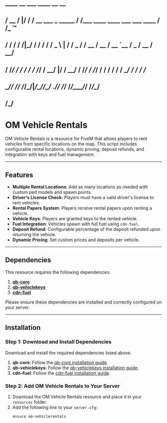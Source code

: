 ##    ____  __  ___   ____                 __                                 __ 
##   / __ \/  |/  /  / __ \___ _   _____  / /___  ____  ____ ___  ___  ____  / /_ ™
##  / / / / /|_/ /  / / / / _ \ | / / _ \/ / __ \/ __ \/ __ `__ \/ _ \/ __ \/ __/
## / /_/ / /  / /  / /_/ /  __/ |/ /  __/ / /_/ / /_/ / / / / / /  __/ / / / /_  
## \____/_/  /_/  /_____/\___/|___/\___/_/\____/ .___/_/ /_/ /_/\___/_/ /_/\__/  
##                                          /_/                              


# OM Vehicle Rentals

OM Vehicle Rentals is a resource for FiveM that allows players to rent vehicles from specific locations on the map. This script includes configurable rental locations, dynamic pricing, deposit refunds, and integration with keys and fuel management.

---

## Features

- **Multiple Rental Locations**: Add as many locations as needed with custom ped models and spawn points.
- **Driver's License Check**: Players must have a valid driver's license to rent vehicles.
- **Rental Papers System**: Players receive rental papers upon renting a vehicle.
- **Vehicle Keys**: Players are granted keys to the rented vehicle.
- **Fuel Integration**: Vehicles spawn with full fuel using `cdn-fuel`.
- **Deposit Refund**: Configurable percentage of the deposit refunded upon returning the vehicle.
- **Dynamic Pricing**: Set custom prices and deposits per vehicle.

---

## Dependencies

This resource requires the following dependencies:

1. **[qb-core](https://github.com/qbcore-framework/qb-core)**
2. **[qb-vehiclekeys](https://github.com/qbcore-framework/qb-vehiclekeys)**
3. **[cdn-fuel](https://github.com/CryptickDev/cdn-fuel)**

Please ensure these dependencies are installed and correctly configured on your server.

---

## Installation

### Step 1: Download and Install Dependencies

Download and install the required dependencies listed above.

1. **qb-core**: Follow the [qb-core installation guide](https://github.com/qbcore-framework/qb-core).
2. **qb-vehiclekeys**: Follow the [qb-vehiclekeys installation guide](https://github.com/qbcore-framework/qb-vehiclekeys).
3. **cdn-fuel**: Follow the [cdn-fuel installation guide](https://github.com/CryptickDev/cdn-fuel).

### Step 2: Add OM Vehicle Rentals to Your Server

1. Download the OM Vehicle Rentals resource and place it in your `resources` folder.
2. Add the following line to your `server.cfg`:
   ```plaintext
   ensure om-vehiclerentals
